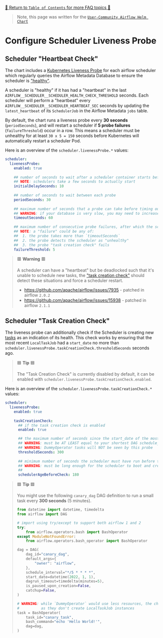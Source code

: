 [🔗 Return to `Table of Contents` for more FAQ topics 🔗](https://github.com/santosr2/airflow-community-chart/tree/main/charts/airflow#frequently-asked-questions)

> Note, this page was written for the [`User-Community Airflow Helm Chart`](https://github.com/santosr2/airflow-community-chart/tree/main/charts/airflow)

# Configure Scheduler Liveness Probe

## Scheduler "Heartbeat Check"

The chart includes a [Kubernetes Liveness Probe](https://kubernetes.io/docs/tasks/configure-pod-container/configure-liveness-readiness-startup-probes/)
for each airflow scheduler which regularly queries the Airflow Metadata Database to ensure the scheduler is ["healthy"](https://airflow.apache.org/docs/apache-airflow/stable/logging-monitoring/check-health.html).

A scheduler is "healthy" if it has had a "heartbeat" in the last `AIRFLOW__SCHEDULER__SCHEDULER_HEALTH_CHECK_THRESHOLD` seconds.
Each scheduler will perform a "heartbeat" every `AIRFLOW__SCHEDULER__SCHEDULER_HEARTBEAT_SEC` seconds by updating the `latest_heartbeat` of its `SchedulerJob` in the Airflow Metadata `jobs` table.

By default, the chart runs a liveness probe every __30 seconds__ (`periodSeconds`), and will restart a scheduler if __5 probe failures__ (`failureThreshold`) occur in a row.
This means a scheduler must be unhealthy for at least `30 x 5 = 150` seconds before Kubernetes will automatically restart a scheduler Pod.

Here is an overview of the `scheduler.livenessProbe.*` values:

```yaml
scheduler:
  livenessProbe:
    enabled: true
    
    ## number of seconds to wait after a scheduler container starts before running its first probe
    ## NOTE: schedulers take a few seconds to actually start
    initialDelaySeconds: 10
    
    ## number of seconds to wait between each probe
    periodSeconds: 30
    
    ## maximum number of seconds that a probe can take before timing out
    ## WARNING: if your database is very slow, you may need to increase this value to prevent invalid scheduler restarts
    timeoutSeconds: 60
    
    ## maximum number of consecutive probe failures, after which the scheduler will be restarted
    ## NOTE: a "failure" could be any of:
    ##  1. the probe takes more than `timeoutSeconds`
    ##  2. the probe detects the scheduler as "unhealthy"
    ##  3. the probe "task creation check" fails
    failureThreshold: 5
```

> 🟥 __Warning__ 🟥
>
> A scheduler can have a "heartbeat" but be deadlocked such that it's unable to schedule new tasks,
> the ["task creation check"](#scheduler-task-creation-check) should detect these situations and force a scheduler restart.
> 
> - https://github.com/apache/airflow/issues/7935 - patched in airflow `2.0.2`
> - https://github.com/apache/airflow/issues/15938 - patched in airflow `2.1.1`

## Scheduler "Task Creation Check"

The liveness probe can additionally check if the Scheduler is creating new [tasks](https://airflow.apache.org/docs/apache-airflow/stable/concepts/tasks.html) as an indication of its health.
This check works by ensuring that the most recent `LocalTaskJob` had a `start_date` no more than `scheduler.livenessProbe.taskCreationCheck.thresholdSeconds` seconds ago.

> 🟦 __Tip__ 🟦
>
> The "Task Creation Check" is currently disabled by default, it can be enabled with `scheduler.livenessProbe.taskCreationCheck.enabled`.

Here is an overview of the `scheduler.livenessProbe.taskCreationCheck.*` values:

```yaml
scheduler:
  livenessProbe:
    enabled: true
    
    taskCreationCheck:
      ## if the task creation check is enabled
      enabled: true

      ## the maximum number of seconds since the start_date of the most recent LocalTaskJob
      ## WARNING: must be AT LEAST equal to your shortest DAG schedule_interval
      ## WARNING: DummyOperator tasks will NOT be seen by this probe
      thresholdSeconds: 300
      
      ## minimum number of seconds the scheduler must have run before the task creation check begins
      ## WARNING: must be long enough for the scheduler to boot and create a task
      ##
      schedulerAgeBeforeCheck: 180
```

> 🟦 __Tip__ 🟦
>
> You might use the following `canary_dag` DAG definition to run a small task every __300 seconds__ (5 minutes).
> 
> ```python
> from datetime import datetime, timedelta
> from airflow import DAG
> 
> # import using try/except to support both airflow 1 and 2
> try:
>     from airflow.operators.bash import BashOperator
> except ModuleNotFoundError:
>     from airflow.operators.bash_operator import BashOperator
> 
> dag = DAG(
>     dag_id="canary_dag",
>     default_args={
>         "owner": "airflow",
>     },
>     schedule_interval="*/5 * * * *",
>     start_date=datetime(2022, 1, 1),
>     dagrun_timeout=timedelta(minutes=5),
>     is_paused_upon_creation=False,
>     catchup=False,
> )
> 
> # WARNING: while `DummyOperator` would use less resources, the check can't see those tasks 
> #          as they don't create LocalTaskJob instances
> task = BashOperator(
>     task_id="canary_task",
>     bash_command="echo 'Hello World!'",
>     dag=dag,
> )
> ```